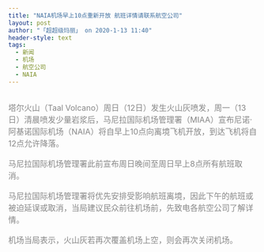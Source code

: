 ```yaml
---
title: "NAIA机场早上10点重新开放 航班详情请联系航空公司"
layout: post
author: "「超超级玛丽」 on 2020-1-13 11:40"
header-style: text
tags:
  - 新闻
  - 机场
  - 航空公司
  - NAIA
---
```


<head></head>
<body>
 <br> 
 <font color="#878787"><font face="Tahoma, &amp;quot;"><font style="font-size:16px">塔尔火山（Taal Volcano）周日（12日）发生火山灰喷发，周一（13日）清晨喷发少量岩浆后，马尼拉国际机场管理署（MIAA）宣布尼诺·阿基诺国际机场（NAIA）将自早上10点向离境飞机开放，到达飞机将自12点允许降落。</font></font></font>
 <br> 
 <br> 
 <font color="#878787"><font face="Tahoma, &amp;quot;"><font style="font-size:16px">马尼拉国际机场管理署此前宣布周日晚间至周日早上8点所有航班取消。</font></font></font>
 <br> 
 <br> 
 <font color="#878787"><font face="Tahoma, &amp;quot;"><font style="font-size:16px">马尼拉国际机场管理署将优先安排受影响航班离境，因此下午的航班或被迫延误或取消，当局建议民众前往机场前，先致电各航空公司了解详情。</font></font></font>
 <br> 
 <br> 
 <font color="#878787"><font face="Tahoma, &amp;quot;"><font style="font-size:16px">机场当局表示，火山灰若再次覆盖机场上空，则会再次关闭机场。</font></font></font>
 <br>
</body>


